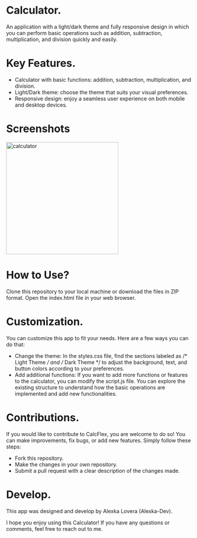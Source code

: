 # Calculator.

An application with a light/dark theme and fully responsive design in which you can perform basic operations such as addition, subtraction, multiplication, and division quickly and easily.

# Key Features.

- Calculator with basic functions: addition, subtraction, multiplication, and division.
- Light/Dark theme: choose the theme that suits your visual preferences.
- Responsive design: enjoy a seamless user experience on both mobile and desktop devices.

# Screenshots

<img width="303" alt="calculator" src="https://github.com/Alexka-Dev/Calculator/assets/118230157/727fc8dd-fe28-4fbd-94e4-c0a5df6a70f2">

# How to Use?

Clone this repository to your local machine or download the files in ZIP format.
Open the index.html file in your web browser.

# Customization.

You can customize this app to fit your needs. Here are a few ways you can do that:

- Change the theme: In the styles.css file, find the sections labeled as /* Light Theme */ and /* Dark Theme */ to adjust the background, text, and button colors according to your preferences.
- Add additional functions: If you want to add more functions or features to the calculator, you can modify the script.js file. You can explore the existing structure to understand how the basic operations are implemented and add new functionalities.

# Contributions.

If you would like to contribute to CalcFlex, you are welcome to do so! You can make improvements, fix bugs, or add new features. Simply follow these steps:

- Fork this repository.
- Make the changes in your own repository.
- Submit a pull request with a clear description of the changes made.

# Develop.
This app was designed and develop by Alexka Lovera (Alexka-Dev).

I hope you enjoy using this Calculator! If you have any questions or comments, feel free to reach out to me.
